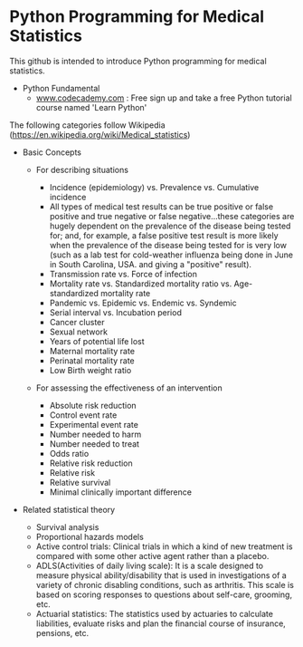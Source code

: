 # Python Programming for Medical Statistics

This github is intended to introduce Python programming for medical statistics.

- Python Fundamental
  - www.codecademy.com : Free sign up and take a free Python tutorial course named 'Learn Python'


The following categories follow Wikipedia (https://en.wikipedia.org/wiki/Medical_statistics)

- Basic Concepts
  - For describing situations
    - Incidence (epidemiology) vs. Prevalence vs. Cumulative incidence
    - All types of medical test results can be true positive or false positive and true negative or false negative...these categories are hugely dependent on the prevalence of the disease being tested for; and, for example, a false positive test result is more likely when the prevalence of the disease being tested for is very low (such as a lab test for cold-weather influenza being done in June in South Carolina, USA. and giving a "positive" result).
    - Transmission rate vs. Force of infection
    - Mortality rate vs. Standardized mortality ratio vs. Age-standardized mortality rate
    - Pandemic vs. Epidemic vs. Endemic vs. Syndemic
    - Serial interval vs. Incubation period
    - Cancer cluster
    - Sexual network
    - Years of potential life lost
    - Maternal mortality rate
    - Perinatal mortality rate
    - Low Birth weight ratio

  - For assessing the effectiveness of an intervention
    - Absolute risk reduction
    - Control event rate
    - Experimental event rate
    - Number needed to harm
    - Number needed to treat
    - Odds ratio
    - Relative risk reduction
    - Relative risk
    - Relative survival
    - Minimal clinically important difference

- Related statistical theory
  - Survival analysis
  - Proportional hazards models
  - Active control trials: Clinical trials in which a kind of new treatment is compared with some other active agent rather than a placebo.
  - ADLS(Activities of daily living scale): It is a scale designed to measure physical ability/disability that is used in investigations of a variety of chronic disabling conditions, such as arthritis. This scale is based on scoring responses to questions about self-care, grooming, etc.
  - Actuarial statistics: The statistics used by actuaries to calculate liabilities, evaluate risks and plan the financial course of insurance, pensions, etc.
